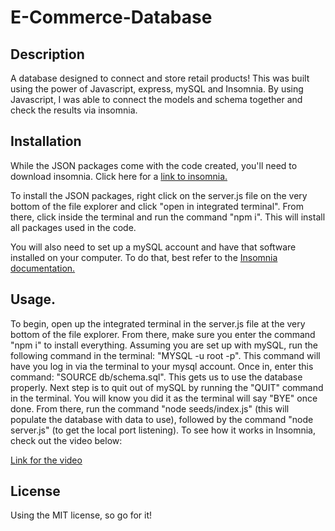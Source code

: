 # E-Commerce-Database

## Description 

A database designed to connect and store retail products! This was built using the power of Javascript, express, mySQL and Insomnia. By using Javascript, I was able to connect the models and schema together and check
the results via insomnia. 

## Installation

While the JSON packages come with the code created, you'll need to download insomnia. Click here for a [link to insomnia.](https://docs.insomnia.rest/)

To install the JSON packages, right click on the server.js file on the very bottom of the file explorer and click "open in integrated terminal". From there, click inside the terminal and run the command "npm i". This will install all packages used in the code.

You will also need to set up a mySQL account and have that software installed on your computer. To do that, best refer to the [Insomnia documentation.](https://docs.insomnia.rest/)

## Usage. 

To begin, open up the integrated terminal in the server.js file at the very bottom of the file explorer. From there, make sure you enter the command "npm i" to install everything. Assuming you are set up with mySQL, run the 
following command in the terminal: "MYSQL -u root -p". This command will have you log in via the terminal to your mysql account. Once in, enter this command: "SOURCE db/schema.sql". This gets us to use the database properly. 
Next step is to quit out of mySQL by running the "QUIT" command in the terminal. You will know you did it as the terminal will say "BYE" once done. From there, run the command "node seeds/index.js" (this will populate the database with data to use), 
followed by the command "node server.js" (to get the local port listening). To see how it works in Insomnia, check out the video below:


[Link for the video](https://drive.google.com/file/d/1V2YU98TcQDWtBQCmTcjFI0U9jp6bfWS6/view)

## License

Using the MIT license, so go for it!



